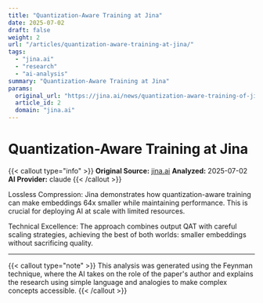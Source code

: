 ```yaml
---
title: "Quantization-Aware Training at Jina"
date: 2025-07-02
draft: false
weight: 2
url: "/articles/quantization-aware-training-at-jina/"
tags:
  - "jina.ai"
  - "research"
  - "ai-analysis"
summary: "Quantization-Aware Training at Jina"
params:
  original_url: "https://jina.ai/news/quantization-aware-training-of-jina-embeddings-v4/"
  article_id: 2
  domain: "jina.ai"
---
```


# Quantization-Aware Training at Jina

{{< callout type="info" >}}
**Original Source:** [jina.ai](https://jina.ai/news/quantization-aware-training-of-jina-embeddings-v4/)
**Analyzed:** 2025-07-02
**AI Provider:** claude
{{< /callout >}}

Lossless Compression: Jina demonstrates how quantization-aware training can make embeddings 64x smaller while maintaining performance. This is crucial for deploying AI at scale with limited resources.

Technical Excellence: The approach combines output QAT with careful scaling strategies, achieving the best of both worlds: smaller embeddings without sacrificing quality.

---

{{< callout type="note" >}}
This analysis was generated using the Feynman technique, where the AI takes on the role of the paper's author and explains the research using simple language and analogies to make complex concepts accessible.
{{< /callout >}}
